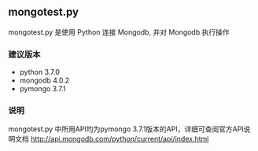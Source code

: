 ##  mongotest.py
 mongotest.py 是使用 Python 连接 Mongodb, 并对 Mongodb 执行操作

### 建议版本
* python  3.7.0  
* mongodb  4.0.2  
* pymongo  3.7.1  

### 说明
 mongotest.py 中所用API均为pymongo 3.7.1版本的API，详细可查阅官方API说明文档 http://api.mongodb.com/python/current/api/index.html  
 
